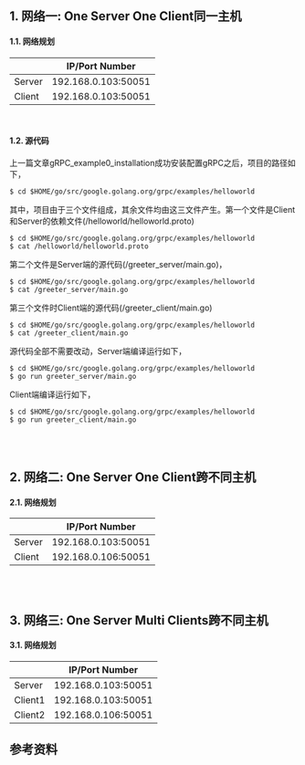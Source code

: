 ## 1. 网络一: One Server One Client同一主机

#### 1.1. 网络规划

|        | IP/Port Number      |
|--------|---------------------|
| Server | 192.168.0.103:50051 |
| Client | 192.168.0.103:50051 |

<br />

#### 1.2. 源代码

上一篇文章gRPC_example0_installation成功安装配置gRPC之后，项目的路径如下，

```shell
$ cd $HOME/go/src/google.golang.org/grpc/examples/helloworld
```

其中，项目由于三个文件组成，其余文件均由这三文件产生。第一个文件是Client和Server的依赖文件(/helloworld/helloworld.proto)
```shell
$ cd $HOME/go/src/google.golang.org/grpc/examples/helloworld
$ cat /helloworld/helloworld.proto
```

第二个文件是Server端的源代码(/greeter_server/main.go)，
```shell
$ cd $HOME/go/src/google.golang.org/grpc/examples/helloworld
$ cat /greeter_server/main.go
```

第三个文件时Client端的源代码(/greeter_client/main.go)
```shell
$ cd $HOME/go/src/google.golang.org/grpc/examples/helloworld
$ cat /greeter_client/main.go
```

源代码全部不需要改动，Server端编译运行如下，
```shell
$ cd $HOME/go/src/google.golang.org/grpc/examples/helloworld
$ go run greeter_server/main.go
```

Client端编译运行如下，
```shell
$ cd $HOME/go/src/google.golang.org/grpc/examples/helloworld
$ go run greeter_client/main.go
```














<br />
<br />



## 2. 网络二: One Server One Client跨不同主机

#### 2.1. 网络规划

|        | IP/Port Number      |
|--------|---------------------|
| Server | 192.168.0.103:50051 |
| Client | 192.168.0.106:50051 |


<br />
<br />


## 3. 网络三: One Server Multi Clients跨不同主机

#### 3.1. 网络规划

|         | IP/Port Number      |
|---------|---------------------|
| Server  | 192.168.0.103:50051 |
| Client1 | 192.168.0.103:50051 |
| Client2 | 192.168.0.106:50051 |













## 参考资料

